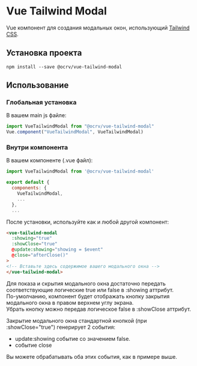 # Vue Tailwind Modal

Vue компонент для создания модальных окон, использующий [Tailwind CSS](https://tailwindcss.com).

## Установка проекта

```
npm install --save @ocrv/vue-tailwind-modal
```

## Использование

### Глобальная установка

В вашем main js файле:

```js
import VueTailwindModal from "@ocrv/vue-tailwind-modal"
Vue.component("VueTailwindModal", VueTailwindModal)
```

### Внутри компонента

В вашем компоненте (.vue файл):

```js
import VueTailwindModal from '@ocrv/vue-tailwind-modal'

export default {
  components: {
	VueTailwindModal,
	...
  },
  ...
```

После установки, используйте как и любой другой компонент:

```html
<vue-tailwind-modal
  :showing="true"
  :showClose="true"
  @update:showing="showing = $event"
  @close="afterClose()"
>
<!-- Вставьте здесь содержимое вашего модального окна -->
</vue-tailwind-modal>
```

Для показа и скрытия модального окна достаточно передать соответствующие логические true или false в :showing аттрибут.  
По-умолчанию, компонент будет отображать кнопку закрытия модального окна в правом верхнем углу экрана.  
Убрать кнопку можно передав логическое false в :showClose аттрибут.  

Закрытие модального окна стандартной кнопкой (при :showClose="true") генерирует 2 события:
- update:showing событие со значением false.
- событие close

Вы можете обрабатывать оба этих события, как в примере выше.
